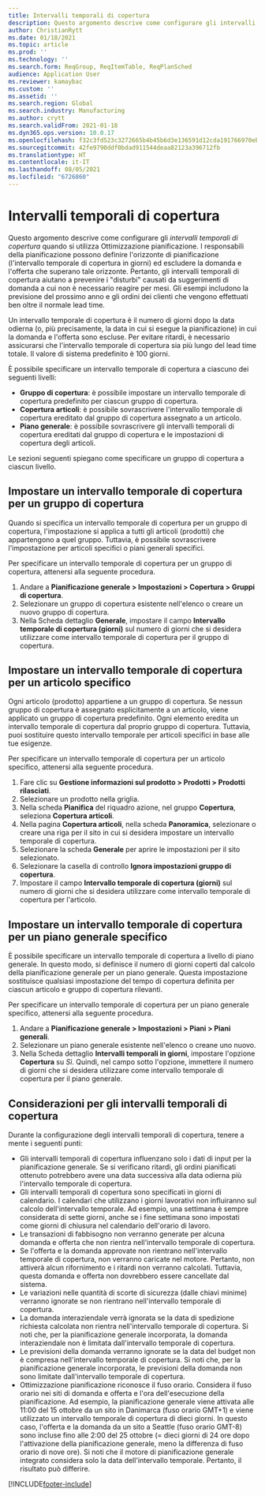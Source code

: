 ```yaml
---
title: Intervalli temporali di copertura
description: Questo argomento descrive come configurare gli intervalli temporali di copertura quando si utilizza Ottimizzazione pianificazione. Un intervallo temporale di copertura indica l'orizzonte e il limite di pianificazione.
author: ChristianRytt
ms.date: 01/18/2021
ms.topic: article
ms.prod: ''
ms.technology: ''
ms.search.form: ReqGroup, ReqItemTable, ReqPlanSched
audience: Application User
ms.reviewer: kamaybac
ms.custom: ''
ms.assetid: ''
ms.search.region: Global
ms.search.industry: Manufacturing
ms.author: crytt
ms.search.validFrom: 2021-01-18
ms.dyn365.ops.version: 10.0.17
ms.openlocfilehash: f32c3fd523c3272665b4b45b6d3e136591d12cda191766970ebfaf74b81f0558
ms.sourcegitcommit: 42fe9790ddf0bdad911544deaa82123a396712fb
ms.translationtype: HT
ms.contentlocale: it-IT
ms.lasthandoff: 08/05/2021
ms.locfileid: "6726860"
---
```

# <a name="coverage-time-fences"></a>Intervalli temporali di copertura

Questo argomento descrive come configurare gli *intervalli temporali di copertura* quando si utilizza Ottimizzazione pianificazione. I responsabili della pianificazione possono definire l'orizzonte di pianificazione (l'intervallo temporale di copertura in giorni) ed escludere la domanda e l'offerta che superano tale orizzonte. Pertanto, gli intervalli temporali di copertura aiutano a prevenire i "disturbi" causati da suggerimenti di domanda a cui non è necessario reagire per mesi. Gli esempi includono la previsione del prossimo anno e gli ordini dei clienti che vengono effettuati ben oltre il normale lead time.

Un intervallo temporale di copertura è il numero di giorni dopo la data odierna (o, più precisamente, la data in cui si esegue la pianificazione) in cui la domanda e l'offerta sono escluse. Per evitare ritardi, è necessario assicurarsi che l'intervallo temporale di copertura sia più lungo del lead time totale. Il valore di sistema predefinito è 100 giorni.

È possibile specificare un intervallo temporale di copertura a ciascuno dei seguenti livelli:

- **Gruppo di copertura**: è possibile impostare un intervallo temporale di copertura predefinito per ciascun gruppo di copertura.
- **Copertura articoli**: è possibile sovrascrivere l'intervallo temporale di copertura ereditato dal gruppo di copertura assegnato a un articolo.
- **Piano generale**: è possibile sovrascrivere gli intervalli temporali di copertura ereditati dal gruppo di copertura e le impostazioni di copertura degli articoli.

Le sezioni seguenti spiegano come specificare un gruppo di copertura a ciascun livello.

## <a name="set-a-coverage-time-fence-for-a-coverage-group"></a>Impostare un intervallo temporale di copertura per un gruppo di copertura

Quando si specifica un intervallo temporale di copertura per un gruppo di copertura, l'impostazione si applica a tutti gli articoli (prodotti) che appartengono a quel gruppo. Tuttavia, è possibile sovrascrivere l'impostazione per articoli specifici o piani generali specifici.

Per specificare un intervallo temporale di copertura per un gruppo di copertura, attenersi alla seguente procedura.

1. Andare a **Pianificazione generale \> Impostazioni \> Copertura \> Gruppi di copertura**.
1. Selezionare un gruppo di copertura esistente nell'elenco o creare un nuovo gruppo di copertura.
1. Nella Scheda dettaglio **Generale**, impostare il campo **Intervallo temporale di copertura (giorni)** sul numero di giorni che si desidera utilizzare come intervallo temporale di copertura per il gruppo di copertura.

## <a name="set-a-coverage-time-fence-for-a-specific-item"></a>Impostare un intervallo temporale di copertura per un articolo specifico

Ogni articolo (prodotto) appartiene a un gruppo di copertura. Se nessun gruppo di copertura è assegnato esplicitamente a un articolo, viene applicato un gruppo di copertura predefinito. Ogni elemento eredita un intervallo temporale di copertura dal proprio gruppo di copertura. Tuttavia, puoi sostituire questo intervallo temporale per articoli specifici in base alle tue esigenze.

Per specificare un intervallo temporale di copertura per un articolo specifico, attenersi alla seguente procedura.

1. Fare clic su **Gestione informazioni sul prodotto \> Prodotti \> Prodotti rilasciati**.
1. Selezionare un prodotto nella griglia.
1. Nella scheda **Pianifica** del riquadro azione, nel gruppo **Copertura**, seleziona **Copertura articoli**.
1. Nella pagina **Copertura articoli**, nella scheda **Panoramica**, selezionare o creare una riga per il sito in cui si desidera impostare un intervallo temporale di copertura.
1. Selezionare la scheda **Generale** per aprire le impostazioni per il sito selezionato.
1. Selezionare la casella di controllo **Ignora impostazioni gruppo di copertura**.
1. Impostare il campo **Intervallo temporale di copertura (giorni)** sul numero di giorni che si desidera utilizzare come intervallo temporale di copertura per l'articolo.

## <a name="set-a-coverage-time-fence-for-a-specific-master-plan"></a>Impostare un intervallo temporale di copertura per un piano generale specifico

È possibile specificare un intervallo temporale di copertura a livello di piano generale. In questo modo, si definisce il numero di giorni coperti dal calcolo della pianificazione generale per un piano generale. Questa impostazione sostituisce qualsiasi impostazione del tempo di copertura definita per ciascun articolo e gruppo di copertura rilevanti.

Per specificare un intervallo temporale di copertura per un piano generale specifico, attenersi alla seguente procedura.

1. Andare a **Pianificazione generale \> Impostazioni \> Piani \> Piani generali**.
1. Selezionare un piano generale esistente nell'elenco o creane uno nuovo.
1. Nella Scheda dettaglio **Intervalli temporali in giorni**, impostare l'opzione **Copertura** su *Sì*. Quindi, nel campo sotto l'opzione, immettere il numero di giorni che si desidera utilizzare come intervallo temporale di copertura per il piano generale.

## <a name="considerations-for-coverage-time-fences"></a>Considerazioni per gli intervalli temporali di copertura

Durante la configurazione degli intervalli temporali di copertura, tenere a mente i seguenti punti:

- Gli intervalli temporali di copertura influenzano solo i dati di input per la pianificazione generale. Se si verificano ritardi, gli ordini pianificati ottenuto potrebbero avere una data successiva alla data odierna più l'intervallo temporale di copertura.
- Gli intervalli temporali di copertura sono specificati in giorni di calendario. I calendari che utilizzano i giorni lavorativi non influiranno sul calcolo dell'intervallo temporale. Ad esempio, una settimana è sempre considerata di sette giorni, anche se i fine settimana sono impostati come giorni di chiusura nel calendario dell'orario di lavoro.
- Le transazioni di fabbisogno non verranno generate per alcuna domanda e offerta che non rientra nell'intervallo temporale di copertura.
- Se l'offerta e la domanda approvate non rientrano nell'intervallo temporale di copertura, non verranno caricate nel motore. Pertanto, non attiverà alcun rifornimento e i ritardi non verranno calcolati. Tuttavia, questa domanda e offerta non dovrebbero essere cancellate dal sistema.
- Le variazioni nelle quantità di scorte di sicurezza (dalle chiavi minime) verranno ignorate se non rientrano nell'intervallo temporale di copertura.
- La domanda interaziendale verrà ignorata se la data di spedizione richiesta calcolata non rientra nell'intervallo temporale di copertura. Si noti che, per la pianificazione generale incorporata, la domanda interaziendale non è limitata dall'intervallo temporale di copertura.
- Le previsioni della domanda verranno ignorate se la data del budget non è compresa nell'intervallo temporale di copertura. Si noti che, per la pianificazione generale incorporata, le previsioni della domanda non sono limitate dall'intervallo temporale di copertura.
- Ottimizzazione pianificazione riconosce il fuso orario. Considera il fuso orario nei siti di domanda e offerta e l'ora dell'esecuzione della pianificazione. Ad esempio, la pianificazione generale viene attivata alle 11:00 del 15 ottobre da un sito in Danimarca (fuso orario GMT+1) e viene utilizzato un intervallo temporale di copertura di dieci giorni. In questo caso, l'offerta e la domanda da un sito a Seattle (fuso orario GMT-8) sono incluse fino alle 2:00 del 25 ottobre (= dieci giorni di 24 ore dopo l'attivazione della pianificazione generale, meno la differenza di fuso orario di nove ore). Si noti che il motore di pianificazione generale integrato considera solo la data dell'intervallo temporale. Pertanto, il risultato può differire.


[!INCLUDE[footer-include](../../../includes/footer-banner.md)]